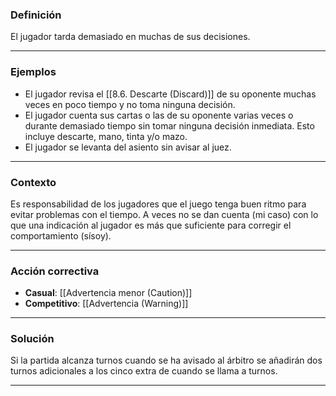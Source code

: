 ### Definición
El jugador tarda demasiado en muchas de sus decisiones.

---
### Ejemplos
- El jugador revisa el [[8.6. Descarte (Discard)]] de su oponente muchas veces en poco tiempo y no toma ninguna decisión.
- El jugador cuenta sus cartas o las de su oponente varias veces o durante demasiado tiempo sin tomar ninguna decisión inmediata. Esto incluye descarte, mano, tinta y/o mazo.
- El jugador se levanta del asiento sin avisar al juez.

---
### Contexto
Es responsabilidad de los jugadores que el juego tenga buen ritmo para evitar problemas con el tiempo. A veces no se dan cuenta (mi caso) con lo que una indicación al jugador es más que suficiente para corregir el comportamiento (sísoy).

---
### Acción correctiva
- **Casual**: [[Advertencia menor (Caution)]]
- **Competitivo**: [[Advertencia (Warning)]]
---
### Solución
Si la partida alcanza turnos cuando se ha avisado al árbitro se añadirán dos turnos adicionales a los cinco extra de cuando se llama a turnos.


---

